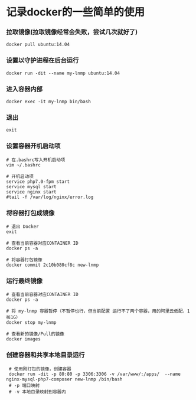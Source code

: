 # 记录docker的一些简单的使用

### 拉取镜像(拉取镜像经常会失败，尝试几次就好了)

```
docker pull ubuntu:14.04
```

### 设置以守护进程在后台运行

```
docker run -dit --name my-lnmp ubuntu:14.04
```

### 进入容器内部

```
docker exec -it my-lnmp bin/bash
```

### 退出

```
exit
```

### 设置容器开机启动项

```
# 在.bashrc写入开机启动项
vim ~/.bashrc
 
# 开机启动项
service php7.0-fpm start
service mysql start
service nginx start
#tail -f /var/log/nginx/error.log
```

### 将容器打包成镜像

```
# 退出 Docker
exit

# 查看当前容器对应CONTAINER ID
docker ps -a

# 将容器打包镜像
docker commit 2c10b080cf8c new-lnmp
```

### 运行最终镜像

```
# 查看当前容器对应CONTAINER ID
docker ps -a

# 将 my-lnmp 容器暂停（不暂停也行，但当前配置 运行不了两个容器，用的阿里云低配，1核1G）
docker stop my-lnmp

# 查看新的镜像/Pull的镜像
docker images
```


### 创建容器和共享本地目录运行

```
 # 使用刚打包的镜像，创建容器
 docker run -dit -p 80:80 -p 3306:3306 -v /var/www/:/apps/  --name nginx-mysql-php7-composer new-lnmp /bin/bash
 # -p 端口映射
 # -v 本地目录映射到容器内
```
